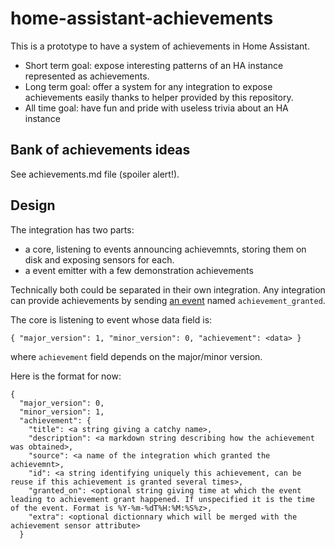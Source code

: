 # home-assistant-achievements

This is a prototype to have a system of achievements in Home Assistant.

* Short term goal: expose interesting patterns of an HA instance represented as achievements.
* Long term goal: offer a system for any integration to expose achievements easily thanks to helper provided by this repository.
* All time goal: have fun and pride with useless trivia about an HA instance

## Bank of achievements ideas

See achievements.md file (spoiler alert!).

## Design

The integration has two parts:
- a core, listening to events announcing achievemnts, storing them on disk and exposing sensors for each.
- a event emitter with a few demonstration achievements

Technically both could be separated in their own integration. Any integration can provide achievements by sending [an event](https://www.home-assistant.io/docs/configuration/events/) named `achievement_granted`.

The core is listening to event whose data field is:
```
{ "major_version": 1, "minor_version": 0, "achievement": <data> }
```
where `achievement` field depends on the major/minor version.

Here is the format for now:

```
{
  "major_version": 0,
  "minor_version": 1,
  "achievement": {
    "title": <a string giving a catchy name>,
    "description": <a markdown string describing how the achievement was obtained>,
    "source": <a name of the integration which granted the achievemnt>,
    "id": <a string identifying uniquely this achievement, can be reuse if this achievement is granted several times>,
    "granted_on": <optional string giving time at which the event leading to achievement grant happened. If unspecified it is the time of the event. Format is %Y-%m-%dT%H:%M:%S%z>,
    "extra": <optional dictionnary which will be merged with the achievement sensor attribute>
  }
```
